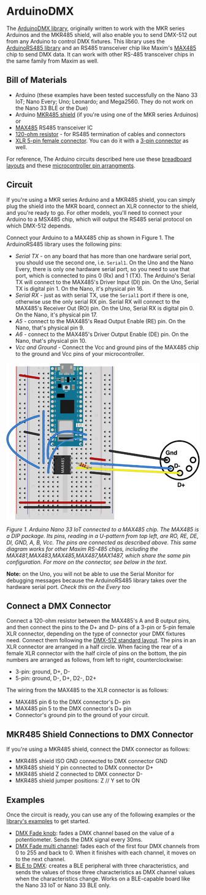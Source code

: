 # ArduinoDMX

The [ArduinoDMX library](https://github.com/arduino-libraries/ArduinoDMX), originally written to work with the MKR series Arduinos and the MKR485 shield, will also enable you to send DMX-512 out from any Arduino to control DMX fixtures. This library uses the [ArduinoRS485 library](https://github.com/arduino-libraries/ArduinoRS485) and an RS485 transceiver chip like Maxim's [MAX485](https://www.maximintegrated.com/en/products/interface/transceivers/MAX485.html) chip to send DMX data. It can work with other RS-485 transceiver chips in the same family from Maxim as well.

## Bill of Materials
* Arduino (these examples have been tested successfully on the Nano 33 IoT; Nano Every; Uno; Leonardo; and Mega2560. They do not work on the Nano 33 BLE or the Due)
* Arduino [MKR485 shield](https://store.arduino.cc/usa/arduino-mkr-485-shield) (if you're using one of the MKR series Arduinos) or
* [MAX485](https://www.digikey.com/product-detail/en/maxim-integrated/MAX485CPA/MAX485CPA-ND/948026) RS485 transceiver IC
* [120-ohm resistor](https://www.digikey.com/products/en?keywords=120QBK-ND) - for RS485 termination of cables and connectors
* [XLR 5-pin female connector](https://www.digikey.com/product-detail/en/amphenol-sine-systems-corp/AX5F8M/889-2166-ND/7695453). You can do it with a [3-pin connector](https://www.digikey.com/en/products/detail/amphenol-sine-systems-corp/AX3F/7105448) as well.

For reference, The Arduino circuits described here use these [breadboard layouts](https://itp.nyu.edu/physcomp/breadboard-layouts/)  and these [microcontroller pin arrangments](https://itp.nyu.edu/physcomp/lessons/microcontrollers/microcontroller-pin-functions/).

## Circuit

If you're using a MKR series Arduino and a MKR485 shield, you can simply plug the shield into the MKR board, connect an XLR connector to the shield, and you're ready to go. For other models, you'll need to connect your Arduino to a MSX485 chip, which will output the RS485 serial protocol on which DMX-512 depends. 

Connect your Arduino to a MAX485 chip as shown in Figure 1. The ArduinoRS485 library uses the following pins:

* *Serial TX* - on any board that has more than one hardware serial port, you should use the second one, i.e. `Serial1`. On the Uno and the Nano Every, there is only one hardware serial port, so you need to use that port, which is connected to pins 0 (Rx) and 1 (TX). The Arduino's Serial TX will connect to the MAX485's Driver Input (DI) pin. On the Uno, Serial TX is digital pin 1. On the Nano, it's physical pin 16. 
* *Serial RX* - just as with serial TX, use the `Serial1` port if there is one, otherwise use the only serial RX pin. Serial RX will connect to the MAX485's Receiver Out (RO) pin. On the Uno, Serial RX is digital pin 0. On the Nano, it's physical pin 17.
* *A5* - connect to the MAX485's Read Output Enable (RE) pin. On the Nano, that's physical pin 9.
* *A6* - connect to the MAX485's Driver Output Enable (DE) pin. On the Nano, that's physical pin 10.
* *Vcc and Ground* - Connect the Vcc and ground pins of the MAX485 chip to the ground and Vcc pins of your microcontroller.

![Figure 1. Arduino Nano 33 IoT connected to a MAX485 chip.](img/nano-rs485.png)

_Figure 1. Arduino Nano 33 IoT connected to a MAX485 chip. The MAX485 is a DIP package. Its pins, reading in a U-pattern from top left, are RO, RE, DE, DI, GND, A, B, Vcc. The pins are connected as described above. This same diagram works for other Maxim RS-485 chips, including the MAX481,MAX483,MAX485,MAX487,MAX1487, which share the same pin configuration. For more on the connector, see below in the text._

**Note:** on the Uno, you will not be able to use the Serial Monitor for debugging messages because the ArduinoRS485 library takes over the hardware serial port. *Check this on the Every too*

## Connect a DMX Connector

Connect a 120-ohm resistor between the MAX485's A and B output pins, and then connect the pins to the D+ and D- pins of a 3-pin or 5-pin female XLR connector, depending on the type of connector your DMX fixtures need. Connect them following the [DMX-512 standard layout](https://mediarealm.com.au/articles/dmx-3-pin-5-pin-wiring/). The pins in an XLR connector are arranged in a half circle. When facing the rear of a female XLR connector with the half circle of pins on the bottom, the pin numbers are arranged as follows, from left to right, counterclockwise:

* 3-pin: ground, D+, D-
* 5-pin: ground, D-, D+, D2-, D2+

The wiring from the MAX485 to the XLR connector is as follows:

* MAX485 pin 6 to the DMX connector's D- pin
* MAX485 pin 5 to the DMX connector's D+ pin
* Connector's ground pin to the ground of your circuit.

## MKR485 Shield Connections to DMX Connector

If you're using a MKR485 shield, connect the DMX connector as follows:

* MKR485 shield ISO GND connected to DMX connector GND
* MKR485 shield Y pin connected to DMX connector D+ 
* MKR485 shield Z connected to DMX connector D-
* MKR485 shield jumper positions: Z \/\/ Y set to ON

## Examples
Once the circuit is ready, you can use any of the following examples or the [library's examples](https://github.com/arduino-libraries/ArduinoDMX/tree/main/examples) to get started.

* [DMX Fade knob](https://github.com/tigoe/DMX-Examples/tree/main/ArduinoDMX-Examples/DMXFadeKnob): fades a DMX channel based on the value of a potentiometer. Sends the DMX signal every 30ms.
* [DMX Fade multi channel](https://github.com/tigoe/DMX-Examples/tree/main/ArduinoDMX-Examples/DMXFadeMultiChannel): fades each of the first four DMX channels from 0 to 255 and back to 0. When it finishes with each channel, it moves on to the next channel.
* [BLE to DMX](https://github.com/tigoe/DMX-Examples/tree/main/ArduinoDMX-Examples/BLE_to_DMX): creates a BLE peripheral with three characteristics, and sends the values of those three characteristics as DMX channel values when the characteristics change. Works on a BLE-capable board like the Nano 33 IoT or Nano 33 BLE only.





